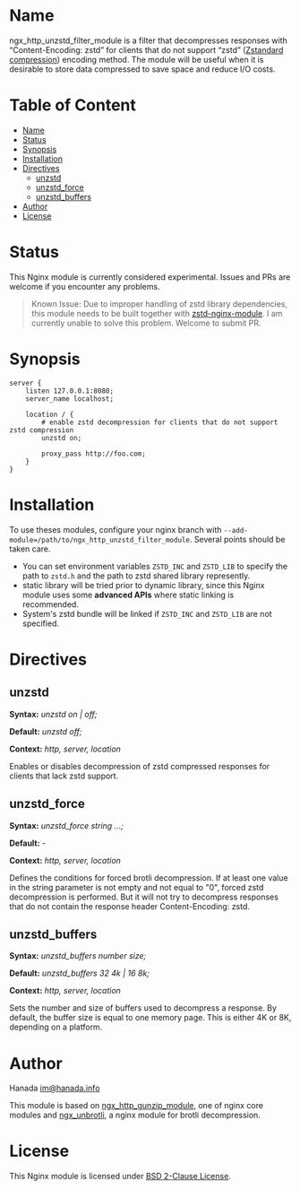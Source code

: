 # Name
ngx_http_unzstd_filter_module is a filter that decompresses responses with “Content-Encoding: zstd” for clients that do not support “zstd” ([Zstandard compression](https://facebook.github.io/zstd/)) encoding method. The module will be useful when it is desirable to store data compressed to save space and reduce I/O costs.

# Table of Content

* [Name](#name)
* [Status](#status)
* [Synopsis](#synopsis)
* [Installation](#installation)
* [Directives](#directives)
  * [unzstd](#unzstd)
  * [unzstd_force](#unzstd_force)
  * [unzstd_buffers](#unzstd_buffers)
* [Author](#author)
* [License](#license)
# Status

This Nginx module is currently considered experimental. Issues and PRs are welcome if you encounter any problems.

> Known Issue: Due to improper handling of zstd library dependencies, this module needs to be built together with [zstd-nginx-module](https://github.com/tokers/zstd-nginx-module). I am currently unable to solve this problem. Welcome to submit PR.

# Synopsis

```nginx
server {
    listen 127.0.0.1:8080;
    server_name localhost;

    location / {
        # enable zstd decompression for clients that do not support zstd compression
        unzstd on;

        proxy_pass http://foo.com;
    }
}
```

# Installation

To use theses modules, configure your nginx branch with `--add-module=/path/to/ngx_http_unzstd_filter_module`. Several points should be taken care.

* You can set environment variables `ZSTD_INC` and `ZSTD_LIB` to specify the path to `zstd.h` and the path to zstd shared library represently.
* static library will be tried prior to dynamic library, since this Nginx module uses some **advanced APIs** where static linking is recommended.
* System's zstd bundle will be linked if `ZSTD_INC` and `ZSTD_LIB` are not specified.

# Directives

## unzstd

**Syntax:** *unzstd on | off;*

**Default:** *unzstd off;*

**Context:** *http, server, location*

Enables or disables decompression of zstd compressed responses for clients that lack zstd support.

## unzstd_force

**Syntax:** *unzstd_force string ...;*

**Default:** *-*

**Context:** *http, server, location*

Defines the conditions for forced brotli decompression. If at least one value in the string parameter is not empty and not equal to "0", forced zstd decompression is performed. But it will not try to decompress responses that do not contain the response header Content-Encoding: zstd.

## unzstd_buffers

**Syntax:** *unzstd_buffers number size;*

**Default:** *unzstd_buffers 32 4k | 16 8k;*

**Context:** *http, server, location*

Sets the number and size of buffers used to decompress a response. By default, the buffer size is equal to one memory page. This is either 4K or 8K, depending on a platform.

# Author

Hanada im@hanada.info

This module is based on [ngx_http_gunzip_module](https://nginx.org/en/docs/http/ngx_http_gunzip_module.html), one of nginx core modules and [ngx_unbrotli](https://github.com/clyfish/ngx_unbrotli), a nginx module for brotli decompression.

# License

This Nginx module is licensed under [BSD 2-Clause License](LICENSE).
